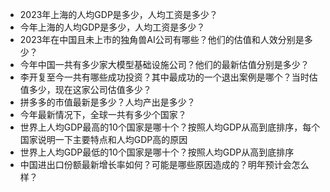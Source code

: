  - 2023年上海的人均GDP是多少，人均工资是多少？
 - 今年上海的人均GDP是多少，人均工资是多少？
 - 2023年在中国且未上市的独角兽AI公司有哪些？他们的估值和人效分别是多少？
 - 今年中国一共有多少家大模型基础设施公司？他们的最新估值分别是多少？
 - 李开复至今一共有哪些成功投资？其中最成功的一个退出案例是哪个？当时估值多少，现在这家公司估值多少？
 - 拼多多的市值最新是多少？人均产出是多少？
 - 今年最新情况下，全球一共有多少个国家？
 - 世界上人均GDP最高的10个国家是哪十个？按照人均GDP从高到底排序，每个国家说明一下主要特点和人均GDP高的原因
 - 世界上人均GDP最低的10个国家是哪十个？按照人均GDP从高到底排序
 - 中国进出口份额最新增长率如何？可能是哪些原因造成的？明年预计会怎么样？
